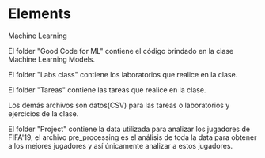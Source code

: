 # Elements
Machine Learning

El folder "Good Code for ML" contiene el código brindado en la clase Machine Learning Models.

El folder "Labs class" contiene los laboratorios que realice en la clase.

El folder "Tareas" contiene las tareas que realice en la clase.

Los demás archivos son datos(CSV) para las tareas o laboratorios y ejercicios de la clase.

El folder "Project" contiene la data utilizada para analizar los jugadores de FIFA'19, el archivo pre_processing es el análisis de toda la data para obtener a los mejores jugadores y así únicamente analizar a estos jugadores.
